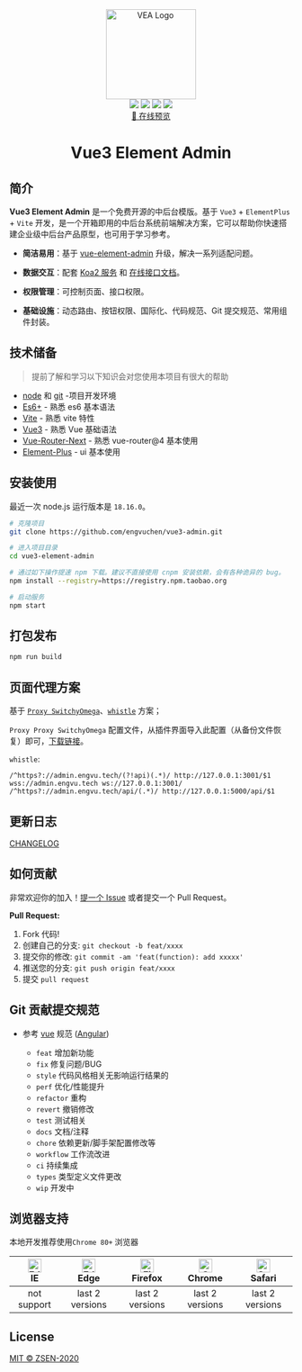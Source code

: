 <div align="center">
  <div>
    <a href="https://github.com/engvuchen/vue3-admin">
        <img alt="VEA Logo" width="160" src="https://upload2.engvu.tech/img/logo.png">
    </a>
  </div>

  <div align="center">
      <img src="https://img.shields.io/badge/Vue-3.4.21-brightgreen.svg"/>
      <img src="https://img.shields.io/badge/Vite-5.2.8-green.svg"/>
      <img src="https://img.shields.io/badge/Element Plus-2.7.2-blue.svg"/>
      <img src="https://img.shields.io/badge/license-MIT-green.svg"/>
  </div>

  <div align="center">
    <a target="_blank" href="http://admin.engvu.tech">👀 在线预览</a>
  </div>

  <h1>Vue3 Element Admin</h1>
</div>

## 简介

**Vue3 Element Admin** 是一个免费开源的中后台模版。基于 `Vue3` + `ElementPlus` + `Vite` 开发，是一个开箱即用的中后台系统前端解决方案，它可以帮助你快速搭建企业级中后台产品原型，也可用于学习参考。

- **简洁易用**：基于 [vue-element-admin]((https://huzhushan.gitee.io/vue3-element-admin)) 升级，解决一系列适配问题。

- **数据交互**：配套 [Koa2 服务](https://github.com/engvuchen/v3-admin-koa2.git) 和 [在线接口文档](https://apifox.com/apidoc/shared-c0a3914c-08d9-48d9-9425-e845fc50a961)。

- **权限管理**：可控制页面、接口权限。

- **基础设施**：动态路由、按钮权限、国际化、代码规范、Git 提交规范、常用组件封装。

## 技术储备

> 提前了解和学习以下知识会对您使用本项目有很大的帮助

- [node](http://nodejs.org/) 和 [git](https://git-scm.com/) -项目开发环境
- [Es6+](http://es6.ruanyifeng.com/) - 熟悉 es6 基本语法
- [Vite](https://www.pipipi.net/vite/) - 熟悉 vite 特性
- [Vue3](https://v3.vuejs.org/) - 熟悉 Vue 基础语法
- [Vue-Router-Next](https://next.router.vuejs.org/zh/) - 熟悉 vue-router@4 基本使用
- [Element-Plus](https://element-plus.gitee.io/#/zh-CN) - ui 基本使用

## 安装使用

最近一次 node.js 运行版本是 `18.16.0`。

```bash
# 克隆项目
git clone https://github.com/engvuchen/vue3-admin.git

# 进入项目目录
cd vue3-element-admin

# 通过如下操作提速 npm 下载。建议不直接使用 cnpm 安装依赖，会有各种诡异的 bug。
npm install --registry=https://registry.npm.taobao.org

# 启动服务
npm start
```

## 打包发布

```bash
npm run build
```

## 页面代理方案

基于 [`Proxy SwitchyOmega`](https://chromewebstore.google.com/detail/proxy-switchyomega/padekgcemlokbadohgkifijomclgjgif?pli=1)、[`whistle`](https://wproxy.org/whistle/) 方案；

`Proxy Proxy SwitchyOmega` 配置文件，从插件界面导入此配置（从备份文件恢复）即可，[下载链接](https://www.jianguoyun.com/p/DRr5-jcQwfi6CRiCj8QFIAA)。

`whistle`:

```
/^https?://admin.engvu.tech/(?!api)(.*)/ http://127.0.0.1:3001/$1
wss://admin.engvu.tech ws://127.0.0.1:3001/
/^https?://admin.engvu.tech/api/(.*)/ http://127.0.0.1:5000/api/$1
```

## 更新日志

[CHANGELOG](https://github.com/huzhushan/vue3-element-admin/releases)

## 如何贡献

非常欢迎你的加入！[提一个 Issue](https://github.com/huzhushan/vue3-element-admin/issues/new/choose) 或者提交一个 Pull Request。

**Pull Request:**

1. Fork 代码!
2. 创建自己的分支: `git checkout -b feat/xxxx`
3. 提交你的修改: `git commit -am 'feat(function): add xxxxx'`
4. 推送您的分支: `git push origin feat/xxxx`
5. 提交 `pull request`

## Git 贡献提交规范

- 参考 [vue](https://github.com/vuejs/vue/blob/dev/.github/COMMIT_CONVENTION.md) 规范 ([Angular](https://github.com/conventional-changelog/conventional-changelog/tree/master/packages/conventional-changelog-angular))

  - `feat` 增加新功能
  - `fix` 修复问题/BUG
  - `style` 代码风格相关无影响运行结果的
  - `perf` 优化/性能提升
  - `refactor` 重构
  - `revert` 撤销修改
  - `test` 测试相关
  - `docs` 文档/注释
  - `chore` 依赖更新/脚手架配置修改等
  - `workflow` 工作流改进
  - `ci` 持续集成
  - `types` 类型定义文件更改
  - `wip` 开发中

## 浏览器支持

本地开发推荐使用`Chrome 80+` 浏览器

| <img src="https://raw.githubusercontent.com/alrra/browser-logos/master/src/edge/edge_48x48.png" alt=" Edge" width="24px" height="24px" /></br>IE | <img src="https://raw.githubusercontent.com/alrra/browser-logos/master/src/edge/edge_48x48.png" alt=" Edge" width="24px" height="24px" /></br>Edge | <img src="https://raw.githubusercontent.com/alrra/browser-logos/master/src/firefox/firefox_48x48.png" alt="Firefox" width="24px" height="24px" /></br>Firefox | <img src="https://raw.githubusercontent.com/alrra/browser-logos/master/src/chrome/chrome_48x48.png" alt="Chrome" width="24px" height="24px" /></br>Chrome | <img src="https://raw.githubusercontent.com/alrra/browser-logos/master/src/safari/safari_48x48.png" alt="Safari" width="24px" height="24px" /></br>Safari |
| :----------------------------------------------------------------------------------------------------------------------------------------------: | :------------------------------------------------------------------------------------------------------------------------------------------------: | :-----------------------------------------------------------------------------------------------------------------------------------------------------------: | :-------------------------------------------------------------------------------------------------------------------------------------------------------: | :-------------------------------------------------------------------------------------------------------------------------------------------------------: |
|                                                                   not support                                                                    |                                                                  last 2 versions                                                                   |                                                                        last 2 versions                                                                        |                                                                      last 2 versions                                                                      |                                                                      last 2 versions                                                                      |

## License

[MIT © ZSEN-2020](./LICENSE)
